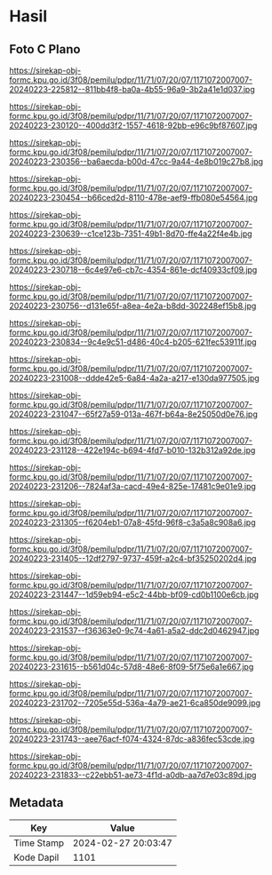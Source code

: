 # Hasil

## Foto C Plano

https://sirekap-obj-formc.kpu.go.id/3f08/pemilu/pdpr/11/71/07/20/07/1171072007007-20240223-225812--811bb4f8-ba0a-4b55-96a9-3b2a41e1d037.jpg

https://sirekap-obj-formc.kpu.go.id/3f08/pemilu/pdpr/11/71/07/20/07/1171072007007-20240223-230120--400dd3f2-1557-4618-92bb-e96c9bf87607.jpg

https://sirekap-obj-formc.kpu.go.id/3f08/pemilu/pdpr/11/71/07/20/07/1171072007007-20240223-230356--ba6aecda-b00d-47cc-9a44-4e8b019c27b8.jpg

https://sirekap-obj-formc.kpu.go.id/3f08/pemilu/pdpr/11/71/07/20/07/1171072007007-20240223-230454--b66ced2d-8110-478e-aef9-ffb080e54564.jpg

https://sirekap-obj-formc.kpu.go.id/3f08/pemilu/pdpr/11/71/07/20/07/1171072007007-20240223-230639--c1ce123b-7351-49b1-8d70-ffe4a22f4e4b.jpg

https://sirekap-obj-formc.kpu.go.id/3f08/pemilu/pdpr/11/71/07/20/07/1171072007007-20240223-230718--6c4e97e6-cb7c-4354-861e-dcf40933cf09.jpg

https://sirekap-obj-formc.kpu.go.id/3f08/pemilu/pdpr/11/71/07/20/07/1171072007007-20240223-230756--d131e65f-a8ea-4e2a-b8dd-302248ef15b8.jpg

https://sirekap-obj-formc.kpu.go.id/3f08/pemilu/pdpr/11/71/07/20/07/1171072007007-20240223-230834--9c4e9c51-d486-40c4-b205-621fec53911f.jpg

https://sirekap-obj-formc.kpu.go.id/3f08/pemilu/pdpr/11/71/07/20/07/1171072007007-20240223-231008--ddde42e5-6a84-4a2a-a217-e130da977505.jpg

https://sirekap-obj-formc.kpu.go.id/3f08/pemilu/pdpr/11/71/07/20/07/1171072007007-20240223-231047--65f27a59-013a-467f-b64a-8e25050d0e76.jpg

https://sirekap-obj-formc.kpu.go.id/3f08/pemilu/pdpr/11/71/07/20/07/1171072007007-20240223-231128--422e194c-b694-4fd7-b010-132b312a92de.jpg

https://sirekap-obj-formc.kpu.go.id/3f08/pemilu/pdpr/11/71/07/20/07/1171072007007-20240223-231206--7824af3a-cacd-49e4-825e-17481c9e01e9.jpg

https://sirekap-obj-formc.kpu.go.id/3f08/pemilu/pdpr/11/71/07/20/07/1171072007007-20240223-231305--f6204eb1-07a8-45fd-96f8-c3a5a8c908a6.jpg

https://sirekap-obj-formc.kpu.go.id/3f08/pemilu/pdpr/11/71/07/20/07/1171072007007-20240223-231405--12df2797-9737-459f-a2c4-bf35250202d4.jpg

https://sirekap-obj-formc.kpu.go.id/3f08/pemilu/pdpr/11/71/07/20/07/1171072007007-20240223-231447--1d59eb94-e5c2-44bb-bf09-cd0b1100e6cb.jpg

https://sirekap-obj-formc.kpu.go.id/3f08/pemilu/pdpr/11/71/07/20/07/1171072007007-20240223-231537--f36363e0-9c74-4a61-a5a2-ddc2d0462947.jpg

https://sirekap-obj-formc.kpu.go.id/3f08/pemilu/pdpr/11/71/07/20/07/1171072007007-20240223-231615--b561d04c-57d8-48e6-8f09-5f75e6a1e667.jpg

https://sirekap-obj-formc.kpu.go.id/3f08/pemilu/pdpr/11/71/07/20/07/1171072007007-20240223-231702--7205e55d-536a-4a79-ae21-6ca850de9099.jpg

https://sirekap-obj-formc.kpu.go.id/3f08/pemilu/pdpr/11/71/07/20/07/1171072007007-20240223-231743--aee76acf-f074-4324-87dc-a836fec53cde.jpg

https://sirekap-obj-formc.kpu.go.id/3f08/pemilu/pdpr/11/71/07/20/07/1171072007007-20240223-231833--c22ebb51-ae73-4f1d-a0db-aa7d7e03c89d.jpg


## Metadata

| Key        | Value               |
| ---------- | ------------------- |
| Time Stamp | 2024-02-27 20:03:47 |
| Kode Dapil | 1101                |



